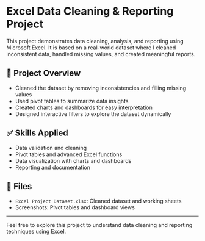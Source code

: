 # Excel Data Cleaning & Reporting Project

This project demonstrates data cleaning, analysis, and reporting using Microsoft Excel. It is based on a real-world dataset where I cleaned inconsistent data, handled missing values, and created meaningful reports.

## 📂 Project Overview
- Cleaned the dataset by removing inconsistencies and filling missing values
- Used pivot tables to summarize data insights
- Created charts and dashboards for easy interpretation
- Designed interactive filters to explore the dataset dynamically

## ✅ Skills Applied
- Data validation and cleaning
- Pivot tables and advanced Excel functions
- Data visualization with charts and dashboards
- Reporting and documentation

## 📂 Files
- `Excel Project Dataset.xlsx`: Cleaned dataset and working sheets
- Screenshots: Pivot tables and dashboard views

---
Feel free to explore this project to understand data cleaning and reporting techniques using Excel.
